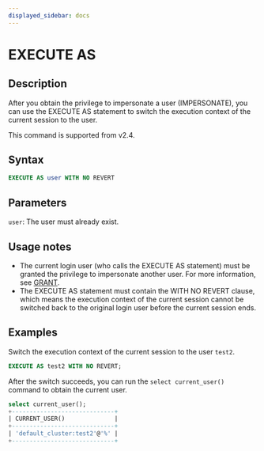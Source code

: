 ```yaml
---
displayed_sidebar: docs
---
```


# EXECUTE AS

## Description

After you obtain the privilege to impersonate a user (IMPERSONATE), you can use the EXECUTE AS statement to switch the execution context of the current session to the user.

This command is supported from v2.4.

## Syntax

```SQL
EXECUTE AS user WITH NO REVERT
```

## Parameters

`user`: The user must already exist.

## Usage notes

- The current login user (who calls the EXECUTE AS statement) must be granted the privilege to impersonate another user. For more information, see [GRANT](../account-management/GRANT.md).
- The EXECUTE AS statement must contain the WITH NO REVERT clause, which means the execution context of the current session cannot be switched back to the original login user before the current session ends.

## Examples

Switch the execution context of the current session to the user `test2`.

```SQL
EXECUTE AS test2 WITH NO REVERT;
```

After the switch succeeds, you can run the `select current_user()` command to obtain the current user.

```SQL
select current_user();
+-----------------------------+
| CURRENT_USER()              |
+-----------------------------+
| 'default_cluster:test2'@'%' |
+-----------------------------+
```
